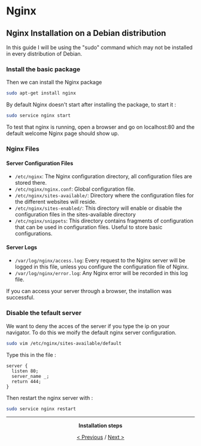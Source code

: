 # Nginx

## Nginx Installation on a Debian distribution

In this guide I will be using the "sudo" command which may not be installed in every distribution of Debian.

### Install the basic package

Then we can install the Nginx package
```bash
sudo apt-get install nginx
```
By default Nginx doesn't start after installing the package, to start it : 
```bash
sudo service nginx start
```
To test that nginx is running, open a browser and go on localhost:80 and the default welcome Nginx page should show up.

### Nginx Files

#### Server Configuration Files
* `/etc/nginx`: The Nginx configuration directory, all configuration files are stored there.
* `/etc/nginx/nginx.conf`: Global configuration file.
* `/etc/nginx/sites-available/`: Directory where the configuration files for the different websites will reside.
* `/etc/nginx/sites-enabled/`: This directory will enable or disable the configuration files in the sites-available directory
* `/etc/nginx/snippets`: This directory contains fragments of configuration that can be used in configuration files. Useful to store basic configurations.
#### Server Logs  
* `/var/log/nginx/access.log`: Every request to the Nginx server will be logged in this file, unless you configure the configuration file of Nginx.
* `/var/log/nginx/error.log`: Any Nginx error will be recorded in this log file.

If you can access your server through a browser, the installion was successful.

### Disable the tefault server
We want to deny the acces of the server if you type the ip on your navigator.
To do this we moify the default nginx server configuration.

```bash
sudo vim /etc/nginx/sites-available/default
```

Type this in the file :

```nginx
server {
  listen 80;
  server_name _;
  return 444;
}
```

Then restart the nginx server with :
```bash
sudo service nginx restart
```

<div align="center">
<hr>

**Installation steps**

[< Previous](php.md) / [Next >](mariaDB.md)

</div>